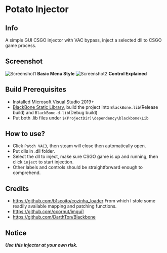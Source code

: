# Potato Injector
## Info
 A simple GUI CSGO injector with VAC bypass, inject a selected dll to CSGO game process.
## Screenshot
![Screenshot1](https://github.com/leo4048111/Potato-Injector/tree/main/screenshots/screenshot1.png)
**Basic Menu Style**
![Screenshot2](https://github.com/leo4048111/Potato-Injector/tree/main/screenshots/screenshot2.png)
**Control Explained**
## Build Prerequisites
+ Installed Microsoft Visual Studio 2019+ 
+ [BlackBone Static Library](https://github.com/DarthTon/Blackbone), build the project into `BlackBone.lib`(Release build) and `BlackBone-d.lib`(Debug build)
+ Put both .lib files under `$(ProjectDir)\dependency\blackbone\Lib`
## How to use?
+ Click `Patch VAC3`, then steam will close then automatically open.
+ Put dlls in .dll folder.
+ Select the dll to inject, make sure CSGO game is up and running, then click `inject` to start injection.
+ Other labels and controls should be straightforward enough to comprehend.
## Credits
+ https://github.com/b1scoito/cozinha_loader From which I stole some readily available mapping and patching functions.
+ https://github.com/ocornut/imgui]
+ https://github.com/DarthTon/Blackbone
## Notice
***Use this injector at your own risk.***
